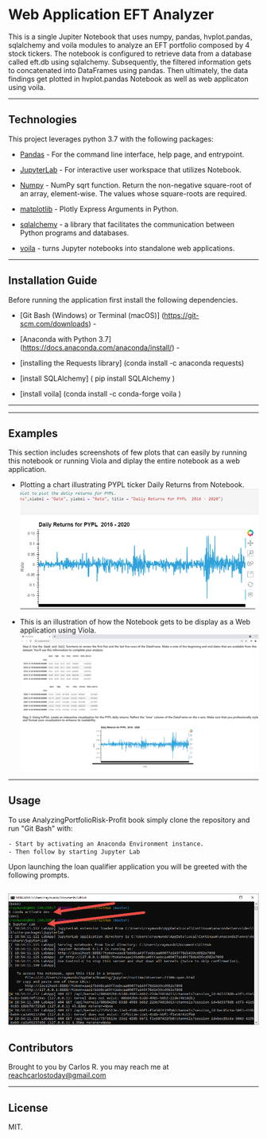 # Web Application EFT Analyzer
This is a single Jupiter Notebook that uses numpy, pandas, hvplot.pandas, sqlalchemy and voila modules to analyze an EFT portfolio composed by 4 stock tickers. The notebook is configured to retrieve data from a database called eft.db using sqlalchemy.  Subsequently, the filtered information gets to concatenated into DataFrames using pandas.  Then ultimately, the data findings get plotted in hvplot.pandas Notebook as well as web applicaton using voila.


---


## Technologies

This project leverages python 3.7 with the following packages:

* [Pandas](https://pandas.pydata.org/docs/user_guide/visualization.html) - For the command line interface, help page, and entrypoint.

* [JupyterLab](http://jupyterlab.io/) - For interactive user workspace that utilizes Notebook.

* [Numpy](https://numpy.org/doc/stable/reference/generated/numpy.sqrt.html) - NumPy sqrt function. Return the non-negative square-root of an array, element-wise. The values whose square-roots are required.

* [matplotlib](https://plotly.com/python/px-arguments/) - Plotly Express Arguments in Python.

* [sqlalchemy](https://www.sqlalchemy.org/) - a library that facilitates the communication between Python programs and databases.

* [voila](https://alpaca.markets/) - turns Jupyter notebooks into standalone web applications.


---

## Installation Guide

Before running the application first install the following dependencies.


* [Git Bash (Windows) or Terminal (macOS)] (https://git-scm.com/downloads) -  

* [Anaconda with Python 3.7] (https://docs.anaconda.com/anaconda/install/) - 

* [installing the Requests library] (conda install -c anaconda requests)

* [install SQLAlchemy] ( pip install SQLAlchemy )

* [install voila] (conda install -c conda-forge voila )

--- 

---

## Examples

This section includes screenshots of few plots that can easily by running this notebook or running Viola and diplay the entire notebook as a web application.

- Plotting a chart illustrating PYPL ticker Daily Returns from Notebook.
![notebook plots](Images/sql_1.png)

- This is an illustration of how the Notebook gets to be display as a Web application using Viola.
![notebook plots](Images/sql_2.png)


---

## Usage

To use AnalyzingPortfolioRisk-Profit book simply clone the repository and run "Git Bash" with:

```
- Start by activating an Anaconda Environment instance.
- Then follow by starting Jupyter Lab

```
Upon launching the loan qualifier application you will be greeted with the following prompts.

![starting notebook](Images/jupyterlab.png)
---

## Contributors

Brought to you by Carlos R. you may reach me at reachcarlostoday@gmail.com

---

## License

MIT.